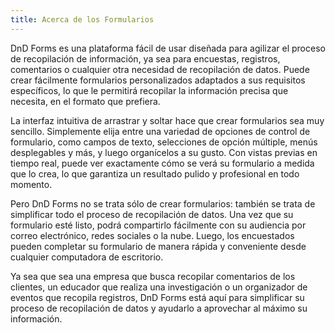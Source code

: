```yaml
---
title: Acerca de los Formularios
---
```


DnD Forms es una plataforma fácil de usar diseñada para agilizar el proceso de recopilación de información, ya sea para encuestas, registros, comentarios o cualquier otra necesidad de recopilación de datos. Puede crear fácilmente formularios personalizados adaptados a sus requisitos específicos, lo que le permitirá recopilar la información precisa que necesita, en el formato que prefiera.

La interfaz intuitiva de arrastrar y soltar hace que crear formularios sea muy sencillo. Simplemente elija entre una variedad de opciones de control de formulario, como campos de texto, selecciones de opción múltiple, menús desplegables y más, y luego organícelos a su gusto. Con vistas previas en tiempo real, puede ver exactamente cómo se verá su formulario a medida que lo crea, lo que garantiza un resultado pulido y profesional en todo momento.

Pero DnD Forms no se trata sólo de crear formularios: también se trata de simplificar todo el proceso de recopilación de datos. Una vez que su formulario esté listo, podrá compartirlo fácilmente con su audiencia por correo electrónico, redes sociales o la nube. Luego, los encuestados pueden completar su formulario de manera rápida y conveniente desde cualquier computadora de escritorio.

Ya sea que sea una empresa que busca recopilar comentarios de los clientes, un educador que realiza una investigación o un organizador de eventos que recopila registros, DnD Forms está aquí para simplificar su proceso de recopilación de datos y ayudarlo a aprovechar al máximo su información.